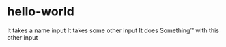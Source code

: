 # hello-world
It takes a name input It takes some other input It does Something™ with this other input
